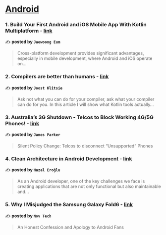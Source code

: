 
<h1><a href=https://medium.com/tag/android/recommended target="_blank" rel="noopener noreferrer">Android</a></h1>
<h3>1. Build Your First Android and iOS Mobile App With Kotlin Multiplatform - <a href="https://medium.com/@skydoves/build-your-first-android-and-ios-mobile-app-with-kotlin-multiplatform-643fe674353a" target="_blank" rel="noopener noreferrer">link</a></h3>

✍️ **posted by `Jaewoong Eum`**

<blockquote>Cross-platform development provides significant advantages, especially in mobile development, where Android and iOS operate on…</blockquote>

<h3>2. Compilers are better than humans - <a href="https://medium.com/@joostklitsie/compilers-are-better-than-humans-216e84e2dda4" target="_blank" rel="noopener noreferrer">link</a></h3>

✍️ **posted by `Joost Klitsie`**

<blockquote>Ask not what you can do for your compiler, ask what your compiler can do for you. In this article I will show what Kotlin tools actually…</blockquote>

<h3>3. Australia’s 3G Shutdown - Telcos to Block Working 4G/5G Phones! - <a href="https://medium.com/@jamesdwho/australias-3g-shutdown-telcos-to-block-working-4g-5g-phones-2bf41e95de8a" target="_blank" rel="noopener noreferrer">link</a></h3>

✍️ **posted by `James Parker`**

<blockquote>Silent Policy Change: Telcos to disconnect “Unsupported” Phones</blockquote>

<h3>4. Clean Architecture in Android Development - <a href="https://medium.com/@hazaleroglu/clean-architecture-in-android-development-868ca6f6a9e3" target="_blank" rel="noopener noreferrer">link</a></h3>

✍️ **posted by `Hazal Eroğlu`**

<blockquote>As an Android developer, one of the key challenges we face is creating applications that are not only functional but also maintainable and…</blockquote>

<h3>5. Why I Misjudged the Samsung Galaxy Fold6 - <a href="https://medium.com/deep-sweet-valuable/why-i-misjudged-the-samsung-galaxy-fold6-366c3665d27f" target="_blank" rel="noopener noreferrer">link</a></h3>

✍️ **posted by `Nov Tech`**

<blockquote>An Honest Confession and Apology to Android Fans</blockquote>

